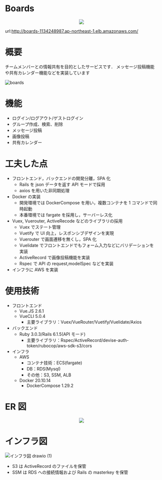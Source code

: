 # Boards

<p align="center">
  <img src="https://user-images.githubusercontent.com/86171064/160265284-5206e80c-158d-4841-a4fd-0478c44fdc31.png" />
</p>

url:<http://boards-1134248987.ap-northeast-1.elb.amazonaws.com/>

# 概要

チームメンバーとの情報共有を目的としたサービスです．
メッセージ投稿機能や共有カレンダー機能などを実装しています

![boards](https://user-images.githubusercontent.com/86171064/161185716-b6579727-0ad4-4833-92bb-e6b5731928b5.gif)

# 機能

- ログイン/ログアウト/ゲストログイン
- グループ作成、検索、削除
- メッセージ投稿
- 画像投稿
- 共有カレンダー

# 工夫した点

- フロントエンド，バックエンドの開発分離，SPA 化
  - Rails を json データを返す API モードで採用
  - axios を用いた非同期処理
- Docker の実装
  - 開発環境では DockerCompose を用い，複数コンテナを 1 コマンドで同時起動
  - 本番環境では fargate を採用し，サーバーレス化
- Vuex, Vuerouter, ActiveRecode などのライブラリの採用
  - Vuex でステート管理
  - Vuetify で UI 向上，レスポンシブデザインを実現
  - Vuerouter で画面遷移を無くし，SPA 化
  - Vuelidate でフロントエンドでもフォーム入力などにバリデーションを実装
  - ActiveRecord で画像投稿機能を実装
  - Rspec で API の request,modelSpec などを実装
- インフラに AWS を実装

# 使用技術

- フロントエンド
  - Vue.JS 2.6.1
  - VueCLI 5.0.4
    - 主要ライブラリ：Vuex/VueRouter/Vuetify/Vuelidate/Axios
- バックエンド
  - Ruby 3.0.3/Rails 6.1.5(API モード)
    - 主要ライブラリ：Rspec/ActiveRecord/devise-auth-token/rubocop/aws-sdk-s3/cors
- インフラ
  - AWS
    - コンテナ技術：ECS(fargate)
    - DB：RDS(Mysql)
    - その他：S3, SSM, ALB
  - Docker 20.10.14
    - DockerCompose 1.29.2

# ER 図

<p align="center">
  <img src="https://user-images.githubusercontent.com/86171064/158748878-8332c240-d46a-43fc-9c8a-e087ef260f91.png" />
</p>

# インフラ図

![インフラ図 drawio (1)](https://user-images.githubusercontent.com/86171064/168984415-8dc902de-b74f-4e38-aad3-1cdcb8242b83.png)

- S3 は ActiveRecord のファイルを保管
- SSM は RDS への接続情報および Rails の masterkey を保管

<!-- # 作者
url:<https://profile-site3009.herokuapp.com/> -->
